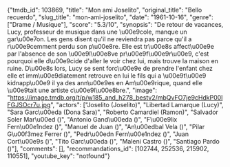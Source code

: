 {"tmdb_id": 103869, "title": "Mon ami Joselito", "original_title": "Bello recuerdo", "slug_title": "mon-ami-joselito", "date": "1961-10-16", "genre": ["Drame / Musique"], "score": "5.3/10", "synopsis": "De retour de vacances, Lucy, professeur de musique dans une \u00e9cole, manque un gar\u00e7on. Les gens disent qu'il ne reviendra pas parce qu'il a r\u00e9cemment perdu son p\u00e8re. Elle est tr\u00e8s affect\u00e9e par l'absence de son \u00e9l\u00e8ve pr\u00e9f\u00e9r\u00e9, c'est pourquoi elle d\u00e9cide d'aller le voir chez lui, mais trouve la maison en ruine. D\u00e8s lors, Lucy se sent forc\u00e9e de prendre l'enfant chez elle et imm\u00e9diatement retrouve en lui le fils qui a \u00e9t\u00e9 kidnapp\u00e9 il ya des ann\u00e9es en Am\u00e9rique, quand elle \u00e9tait une artiste c\u00e9l\u00e8bre.", "image": "https://image.tmdb.org/t/p/w185_and_h278_bestv2/mbQvFO7je9cHdkP00lFGJSOcr7u.jpg", "actors": ["Joselito (Joselito)", "Libertad Lamarque (Lucy)", "Sara Garc\u00eda (Dona Sara)", "Roberto Camardiel (Ramon)", "Salvador Soler Mar\u00ed ()", "Antonio Gand\u00eda ()", "F\u00e9lix Fern\u00e1ndez ()", "Manuel de Juan ()", "An\u00edbal Vela ()", "Pilar G\u00f3mez Ferrer ()", "Pedr\u00edn Fern\u00e1ndez ()", "Juan Cort\u00e9s ()", "Tito Garc\u00eda ()", "Maleni Castro ()", "Santiago Pardo ()"], "comments": [], "recommandations_id": [102744, 252536, 215902, 110551], "youtube_key": "notfound"}